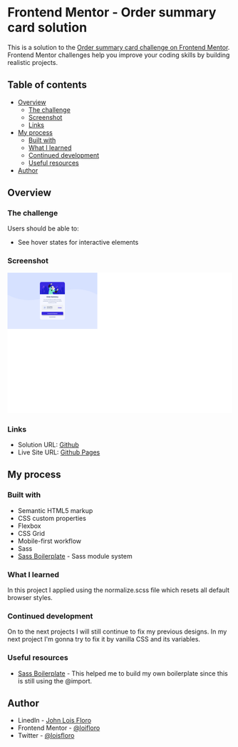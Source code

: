 # Frontend Mentor - Order summary card solution

This is a solution to the [Order summary card challenge on Frontend Mentor](https://www.frontendmentor.io/challenges/order-summary-component-QlPmajDUj). Frontend Mentor challenges help you improve your coding skills by building realistic projects. 

## Table of contents

- [Overview](#overview)
  - [The challenge](#the-challenge)
  - [Screenshot](#screenshot)
  - [Links](#links)
- [My process](#my-process)
  - [Built with](#built-with)
  - [What I learned](#what-i-learned)
  - [Continued development](#continued-development)
  - [Useful resources](#useful-resources)
- [Author](#author)

## Overview

### The challenge

Users should be able to:

- See hover states for interactive elements

### Screenshot

![](dist/assets/design/screenshot.jpg)


### Links

- Solution URL: [Github](https://github.com/loifloro/order-summary-component-main)
- Live Site URL: [Github Pages](https://loifloro.github.io/order-summary-component-main/dist/)

## My process

### Built with

- Semantic HTML5 markup
- CSS custom properties
- Flexbox
- CSS Grid
- Mobile-first workflow
- Sass
- [Sass Boilerplate](https://github.com/KittyGiraudel/sass-boilerplate) - Sass module system



### What I learned

In this project I applied using the normalize.scss file which resets all default browser styles. 



### Continued development

On to the next projects I will still continue to fix my previous designs. In my next project I'm gonna try to fix it by vanilla CSS and its variables. 


### Useful resources

- [Sass Boilerplate](https://github.com/KittyGiraudel/sass-boilerplate) - This helped me to build my own boilerplate since this is still using the @import.

## Author

- LinedIn - [John Lois Floro](https://www.linkedin.com/in/jlfloro/)
- Frontend Mentor - [@loifloro](https://www.frontendmentor.io/profile/loifloro)
- Twitter - [@loisfloro](https://www.twitter.com/@loisfloro)




